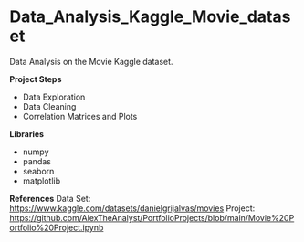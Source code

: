 # Data_Analysis_Kaggle_Movie_dataset
Data Analysis on the Movie Kaggle dataset.

**Project Steps**
- Data Exploration
- Data Cleaning
- Correlation Matrices and Plots

**Libraries**
- numpy
- pandas
- seaborn
- matplotlib

**References**
Data Set: https://www.kaggle.com/datasets/danielgrijalvas/movies
Project: https://github.com/AlexTheAnalyst/PortfolioProjects/blob/main/Movie%20Portfolio%20Project.ipynb
